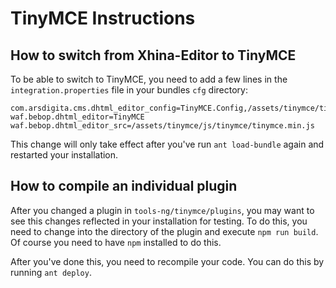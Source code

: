 # TinyMCE Instructions

## How to switch from Xhina-Editor to TinyMCE

To be able to switch to TinyMCE, you need to add a few lines in the `integration.properties` file in your bundles `cfg` directory:

```properties
com.arsdigita.cms.dhtml_editor_config=TinyMCE.Config,/assets/tinymce/tinymce_cms_config.js
waf.bebop.dhtml_editor=TinyMCE
waf.bebop.dhtml_editor_src=/assets/tinymce/js/tinymce/tinymce.min.js
```

This change will only take effect after you've run `ant load-bundle` again and restarted your installation.

## How to compile an individual plugin

After you changed a plugin in `tools-ng/tinymce/plugins`, you may want to see this changes reflected in your installation for testing. To do this, you need to change into the directory of the plugin and execute `npm run build`. Of course you need to have `npm` installed to do this.

After you've done this, you need to recompile your code. You can do this by running `ant deploy`.